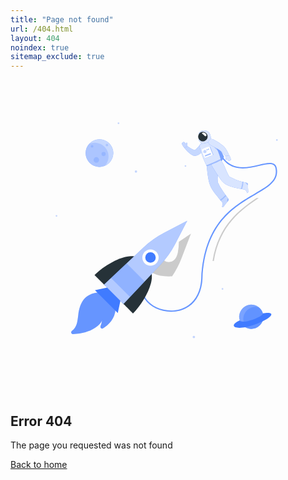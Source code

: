 ```yaml
---
title: "Page not found"
url: /404.html
layout: 404
noindex: true
sitemap_exclude: true
---
```


<div class="blankslate">
  <div class="blankslate-img">
    <svg xmlns="http://www.w3.org/2000/svg" viewBox="0 0 500 500">
      <g id="freepik--Planets--inject-14">
        <g style="opacity:0.30000000000000004">
          <path d="M201,145.62a1.87,1.87,0,1,1-1.86-1.87A1.86,1.86,0,0,1,201,145.62Z" style="fill:#407BFF"></path>
          <circle cx="72.97" cy="216.13" r="1.32" style="fill:#407BFF"></circle>
          <circle cx="291.05" cy="408.33" r="1.89" style="fill:#407BFF"></circle>
          <circle cx="336.5" cy="332" r="1.32" style="fill:#407BFF"></circle>
          <path d="M424.17,95.62a1.32,1.32,0,1,1-1.32-1.32A1.32,1.32,0,0,1,424.17,95.62Z" style="fill:#407BFF"></path>
          <path d="M172.75,69a1.32,1.32,0,1,1-1.32-1.32A1.33,1.33,0,0,1,172.75,69Z" style="fill:#407BFF"></path>
          <circle cx="277.7" cy="136.94" r="1.32" style="fill:#407BFF"></circle>
        </g>
        <circle cx="141.23" cy="116.36" r="21.91" style="fill:#407BFF"></circle>
        <circle cx="141.23" cy="116.36" r="21.91" style="fill:#fff;opacity:0.7000000000000001"></circle>
        <path d="M133.68,99.83A21.84,21.84,0,0,0,125,101.6a21.92,21.92,0,0,0,24.87,34.89h0a21.92,21.92,0,0,0-16.23-36.65Z" style="fill:#407BFF;opacity:0.2"></path>
        <path d="M131.5,105.62a2,2,0,1,1-2-2A2,2,0,0,1,131.5,105.62Z" style="fill:#407BFF;opacity:0.2"></path>
        <path d="M155.06,103.62a2,2,0,1,1-2-2A2,2,0,0,1,155.06,103.62Z" style="fill:#407BFF;opacity:0.2"></path>
        <path d="M151.06,117.9a3.28,3.28,0,1,1-3.28-3.28A3.28,3.28,0,0,1,151.06,117.9Z" style="fill:#407BFF;opacity:0.2"></path>
        <path d="M140.64,127.25a4.38,4.38,0,1,1-4.38-4.38A4.38,4.38,0,0,1,140.64,127.25Z" style="fill:#407BFF;opacity:0.2"></path>
        <circle cx="382.2" cy="376.25" r="19.23" transform="translate(-71.8 661.78) rotate(-76.72)" style="fill:#407BFF"></circle>
        <circle cx="382.2" cy="376.25" r="19.23" transform="translate(-71.8 661.78) rotate(-76.72)" style="fill:#fff;opacity:0.30000000000000004"></circle>
        <path d="M394.33,361.34a19.22,19.22,0,0,0-17.67,33.32,19,19,0,0,0,5.53.82,19.23,19.23,0,0,0,12.14-34.14Z" style="fill:#407BFF;opacity:0.4"></path>
        <path d="M363.83,382c-20.53,9.66-5.22,17.11,23.71,6.71,26.79-9.63,37-21.77,13-18C401.83,375.76,368.28,388.83,363.83,382Z" style="fill:#407BFF"></path>
      </g>
      <g id="freepik--Astronaut--inject-14">
        <path d="M394.1,187.83C367.21,206,332.4,230,322.79,287.64h-2.05c9.35-57,42.89-81.57,69.79-99.81Z" style="opacity:0.2"></path>
        <path
          d="M255,368.27c-17,0-33.81-7.67-42-20.19-5.05-7.74-10.92-23.95,6.56-45.58l1.55,1.26c-12.36,15.3-14.64,30.65-6.43,43.23,10,15.3,33.59,23,53.73,17.52,20.63-5.61,33.15-23.55,34.36-49.22,4.13-87.81,50.78-114.86,84.84-134.61,21.17-12.27,36.46-21.13,33.1-39.84-.47-2.59-1.5-4.38-3.17-5.48-4.35-2.87-12.85-.88-22.69,1.41-19.31,4.5-45.75,10.66-61.5-16.13l1.73-1c15,25.53,39.57,19.8,59.32,15.2,10.29-2.39,19.17-4.46,24.24-1.13,2.15,1.41,3.47,3.64,4,6.8,3.61,20.08-13,29.72-34.05,41.92-33.67,19.52-79.77,46.25-83.85,133-1.26,26.6-14.32,45.21-35.84,51.06A52.88,52.88,0,0,1,255,368.27Z"
          style="fill:#407BFF"></path>
        <path
          d="M255,368.27c-17,0-33.81-7.67-42-20.19-5.05-7.74-10.92-23.95,6.56-45.58l1.55,1.26c-12.36,15.3-14.64,30.65-6.43,43.23,10,15.3,33.59,23,53.73,17.52,20.63-5.61,33.15-23.55,34.36-49.22,4.13-87.81,50.78-114.86,84.84-134.61,21.17-12.27,36.46-21.13,33.1-39.84-.47-2.59-1.5-4.38-3.17-5.48-4.35-2.87-12.85-.88-22.69,1.41-19.31,4.5-45.75,10.66-61.5-16.13l1.73-1c15,25.53,39.57,19.8,59.32,15.2,10.29-2.39,19.17-4.46,24.24-1.13,2.15,1.41,3.47,3.64,4,6.8,3.61,20.08-13,29.72-34.05,41.92-33.67,19.52-79.77,46.25-83.85,133-1.26,26.6-14.32,45.21-35.84,51.06A52.88,52.88,0,0,1,255,368.27Z"
          style="fill:#fff;opacity:0.2"></path>
        <path d="M312.76,97a46.05,46.05,0,0,1,13.58,2.13s11,18.77,12.3,23.07c-.46,4.24-7.61,11.19-7.61,11.19Z" style="fill:#407BFF"></path>
        <path d="M312.76,97a46.05,46.05,0,0,1,13.58,2.13s11,18.77,12.3,23.07c-.46,4.24-7.61,11.19-7.61,11.19Z" style="fill:#fff;opacity:0.30000000000000004"></path>
        <path
          d="M345.34,188.13a141.41,141.41,0,0,1-11.56-16.38q-1.26-2.17-2.39-4.42c-.43-.85-.84-1.7-1.24-2.56a10.76,10.76,0,0,1-1.21-2.69c-1.2-12.67,3.14-22-1-32.17l-16.48,6.44s1.4,18.12,4.6,29c2,6.73,6.48,12.55,10.81,17.94,1.35,1.68,2.65,3.41,4,5.1s2.71,3.06,4,4.65c1.95,2.41,2.59,4.72,1.12,7.56l-.25.45c-.42.74,1.54,1.58,2.78,0,2-2.58,1.72-2.42,3.46-4.62,1.06-1.33,2.27-2.78,3.32-4A3.37,3.37,0,0,0,345.34,188.13Z"
          style="fill:#407BFF"></path>
        <path
          d="M345.34,188.13a141.41,141.41,0,0,1-11.56-16.38q-1.26-2.17-2.39-4.42c-.43-.85-.84-1.7-1.24-2.56a10.76,10.76,0,0,1-1.21-2.69c-1.2-12.67,3.14-22-1-32.17l-16.48,6.44s1.4,18.12,4.6,29c2,6.73,6.48,12.55,10.81,17.94,1.35,1.68,2.65,3.41,4,5.1s2.71,3.06,4,4.65c1.95,2.41,2.59,4.72,1.12,7.56l-.25.45c-.42.74,1.54,1.58,2.78,0,2-2.58,1.72-2.42,3.46-4.62,1.06-1.33,2.27-2.78,3.32-4A3.37,3.37,0,0,0,345.34,188.13Z"
          style="fill:#fff;opacity:0.7000000000000001"></path>
        <path d="M341.31,182.92a54.69,54.69,0,0,1-8.66,7.52c.43.48.85,1,1.28,1.46a43.92,43.92,0,0,0,8.5-7.51Z" style="fill:#407BFF;opacity:0.30000000000000004"></path>
        <path d="M345.34,188.13l-.12-.14a5.18,5.18,0,0,0-1.27,3.17,5,5,0,0,0,.38,2.35l.95-1.13A3.37,3.37,0,0,0,345.34,188.13Z" style="fill:#407BFF;opacity:0.30000000000000004"></path>
        <path
          d="M308.84,109a35.38,35.38,0,0,1-6.37,7.19,23.27,23.27,0,0,1-4.42,3,19,19,0,0,1-2.58,1.09l-.68.22-.22.06-.47.13a5.93,5.93,0,0,1-.88.14,7.55,7.55,0,0,1-2.51-.23,12.24,12.24,0,0,1-2.94-1.27,25,25,0,0,1-2.15-1.41,40.31,40.31,0,0,1-3.58-3,53.16,53.16,0,0,1-6-6.74,2.51,2.51,0,0,1,3.35-3.62l.08,0c2.36,1.5,4.74,3.08,7.06,4.49,1.18.69,2.32,1.39,3.45,1.93a15.29,15.29,0,0,0,1.59.72,3.12,3.12,0,0,0,1.07.26c.06,0,0-.07-.37-.06a2.93,2.93,0,0,0-.35,0l-.22.05,0,0,.33-.17a13.53,13.53,0,0,0,1.29-.79,18.4,18.4,0,0,0,2.5-2.12,63.62,63.62,0,0,0,4.9-5.79l0,0a5,5,0,0,1,8,5.93Z"
          style="fill:#407BFF"></path>
        <path
          d="M308.84,109a35.38,35.38,0,0,1-6.37,7.19,23.27,23.27,0,0,1-4.42,3,19,19,0,0,1-2.58,1.09l-.68.22-.22.06-.47.13a5.93,5.93,0,0,1-.88.14,7.55,7.55,0,0,1-2.51-.23,12.24,12.24,0,0,1-2.94-1.27,25,25,0,0,1-2.15-1.41,40.31,40.31,0,0,1-3.58-3,53.16,53.16,0,0,1-6-6.74,2.51,2.51,0,0,1,3.35-3.62l.08,0c2.36,1.5,4.74,3.08,7.06,4.49,1.18.69,2.32,1.39,3.45,1.93a15.29,15.29,0,0,0,1.59.72,3.12,3.12,0,0,0,1.07.26c.06,0,0-.07-.37-.06a2.93,2.93,0,0,0-.35,0l-.22.05,0,0,.33-.17a13.53,13.53,0,0,0,1.29-.79,18.4,18.4,0,0,0,2.5-2.12,63.62,63.62,0,0,0,4.9-5.79l0,0a5,5,0,0,1,8,5.93Z"
          style="fill:#fff;opacity:0.7000000000000001"></path>
        <path
          d="M272.29,102.42l1.17,2s.89,2.62,2.68,3.1l4.86-1.57-.25-.41h0c-.62-.94-.55-2.77-.34-4.29s-.57-1.57-1.15-1.19a3.82,3.82,0,0,0-.84,1.65,7.77,7.77,0,0,0-.79-.93l-1.48-1.48a1.72,1.72,0,0,0-2.34-.06l-1.2,1.07A1.71,1.71,0,0,0,272.29,102.42Z"
          style="fill:#407BFF"></path>
        <path
          d="M272.29,102.42l1.17,2s.89,2.62,2.68,3.1l4.86-1.57-.25-.41h0c-.62-.94-.55-2.77-.34-4.29s-.57-1.57-1.15-1.19a3.82,3.82,0,0,0-.84,1.65,7.77,7.77,0,0,0-.79-.93l-1.48-1.48a1.72,1.72,0,0,0-2.34-.06l-1.2,1.07A1.71,1.71,0,0,0,272.29,102.42Z"
          style="fill:#fff;opacity:0.7000000000000001"></path>
        <path
          d="M317.67,95.22a59.64,59.64,0,0,0-15.34,6.47,4.32,4.32,0,0,0-1.94,4.53c1.93,9.44,6.32,22.08,11.06,30.13l22.11-9.15c.15-3.9-5.22-16.52-10.69-28.72C321.89,96.29,320,94.66,317.67,95.22Z"
          style="fill:#407BFF"></path>
        <path
          d="M317.67,95.22a59.64,59.64,0,0,0-15.34,6.47,4.32,4.32,0,0,0-1.94,4.53c1.93,9.44,6.32,22.08,11.06,30.13l22.11-9.15c.15-3.9-5.22-16.52-10.69-28.72C321.89,96.29,320,94.66,317.67,95.22Z"
          style="fill:#fff;opacity:0.8"></path>
        <path d="M326.3,106.21l-4.39-1.47c1,2.57,4.53,5.82,7,7.73C328.11,110.47,327.22,108.37,326.3,106.21Z" style="fill:#407BFF;opacity:0.30000000000000004"></path>
        <path
          d="M316.22,85.32c-1.83-3.48-5.78-5.23-10.52-4.84-4,.34-7.54,4.42-7.12,6.62S302.36,90.24,303,91l-2.77,2a3,3,0,0,0-.6,4.29c1.17,1.48,2.71,3,3.6,4.12,7.66-.2,13.33-3.12,15.38-5.93C317.84,91.92,318,88.78,316.22,85.32Z"
          style="fill:#407BFF"></path>
        <path
          d="M316.22,85.32c-1.83-3.48-5.78-5.23-10.52-4.84-4,.34-7.54,4.42-7.12,6.62S302.36,90.24,303,91l-2.77,2a3,3,0,0,0-.6,4.29c1.17,1.48,2.71,3,3.6,4.12,7.66-.2,13.33-3.12,15.38-5.93C317.84,91.92,318,88.78,316.22,85.32Z"
          style="fill:#fff;opacity:0.8"></path>
        <path d="M312.46,87.48a7.57,7.57,0,1,1-9.81-4.3A7.58,7.58,0,0,1,312.46,87.48Z" style="fill:#263238"></path>
        <path
          d="M377.39,177.6c-.11-3.29-.26-3-.35-5.77-.06-1.7-.07-3.59-.08-5.22a3.36,3.36,0,0,0-2.7-3.28c-1.32-.27-2.65-.52-4-.8-1.73-.37-3.44-.77-5.13-1.26-1.32-.38-2.62-.8-3.91-1.27s-2.74-1-4.08-1.62c-1.58-.67-3.14-1.39-4.68-2.14-1.73-.82-3.44-1.68-5.15-2.55-6.58-10.89-6.72-18.07-13.78-26.49l-15.16,6.86s11.14,19.76,18.72,28.14c4.37,4.82,11.22,7,17.33,8.58,4.41,1.13,8.88,2,13.35,2.83,1.74.32,3.63.44,5.13,1.48a5.74,5.74,0,0,1,2.14,3.45q.1.42.18.84C375.41,180.22,377.46,179.58,377.39,177.6Z"
          style="fill:#407BFF"></path>
        <path
          d="M377.39,177.6c-.11-3.29-.26-3-.35-5.77-.06-1.7-.07-3.59-.08-5.22a3.36,3.36,0,0,0-2.7-3.28c-1.32-.27-2.65-.52-4-.8-1.73-.37-3.44-.77-5.13-1.26-1.32-.38-2.62-.8-3.91-1.27s-2.74-1-4.08-1.62c-1.58-.67-3.14-1.39-4.68-2.14-1.73-.82-3.44-1.68-5.15-2.55-6.58-10.89-6.72-18.07-13.78-26.49l-15.16,6.86s11.14,19.76,18.72,28.14c4.37,4.82,11.22,7,17.33,8.58,4.41,1.13,8.88,2,13.35,2.83,1.74.32,3.63.44,5.13,1.48a5.74,5.74,0,0,1,2.14,3.45q.1.42.18.84C375.41,180.22,377.46,179.58,377.39,177.6Z"
          style="fill:#fff;opacity:0.8"></path>
        <path d="M369.7,162.4c-.6-.13-1.2-.26-1.81-.41.05,3.46-1.57,9.42-2.16,11.23l1.9.36A38.11,38.11,0,0,0,369.7,162.4Z" style="fill:#407BFF;opacity:0.30000000000000004"></path>
        <path d="M377,166.61a3.36,3.36,0,0,0-2.69-3.28l-1-.19a4.58,4.58,0,0,0,1.63,2.9,5.09,5.09,0,0,0,2,1.14C377,167,377,166.8,377,166.61Z" style="fill:#407BFF;opacity:0.30000000000000004"></path>
        <path d="M311.05,87.54c.4,1.52-1.3,3.11-2.65,1.8a30.83,30.83,0,0,0-4.12-3.69c-1.39-.87.46-2.39,2.65-1.8A5.94,5.94,0,0,1,311.05,87.54Z" style="fill:#fff"></path>
        <path d="M311.16,135.86c-.7.26.58,1.46.58,1.46s14-4.79,22.5-9.72a1.88,1.88,0,0,0-.68-1.58A216,216,0,0,1,311.16,135.86Z" style="fill:#407BFF"></path>
        <path d="M311.16,135.86c-.7.26.58,1.46.58,1.46s14-4.79,22.5-9.72a1.88,1.88,0,0,0-.68-1.58A216,216,0,0,1,311.16,135.86Z" style="fill:#fff;opacity:0.5"></path>
        <path
          d="M321.46,94.56c2.76,1.4,5.35,2.87,8,4.5,1.29.82,2.57,1.65,3.84,2.55s2.53,1.82,3.8,2.86l.47.39.59.54a12.74,12.74,0,0,1,1,1c.32.35.59.69.85,1s.54.68.77,1a43.8,43.8,0,0,1,2.58,4,59.05,59.05,0,0,1,4,8.35,2.52,2.52,0,0,1-4.19,2.62l-.05-.06c-2-2.13-3.93-4.37-5.87-6.46s-3.91-4.21-5.54-5.14c-2.27-1.41-4.8-2.82-7.31-4.2l-7.56-4.2h0a5,5,0,0,1,4.68-8.84Z"
          style="fill:#407BFF"></path>
        <path
          d="M321.46,94.56c2.76,1.4,5.35,2.87,8,4.5,1.29.82,2.57,1.65,3.84,2.55s2.53,1.82,3.8,2.86l.47.39.59.54a12.74,12.74,0,0,1,1,1c.32.35.59.69.85,1s.54.68.77,1a43.8,43.8,0,0,1,2.58,4,59.05,59.05,0,0,1,4,8.35,2.52,2.52,0,0,1-4.19,2.62l-.05-.06c-2-2.13-3.93-4.37-5.87-6.46s-3.91-4.21-5.54-5.14c-2.27-1.41-4.8-2.82-7.31-4.2l-7.56-4.2h0a5,5,0,0,1,4.68-8.84Z"
          style="fill:#fff;opacity:0.8"></path>
        <path
          d="M349.73,125.74l-.85-2.13s-.47-2.72-2.16-3.48l-5,.79.17.44h0c.46,1,.11,2.83-.34,4.29s.31,1.65.95,1.36c.36-.16.71-.81,1.09-1.5a8.46,8.46,0,0,0,.63,1l1.23,1.69a1.72,1.72,0,0,0,2.3.44l1.36-.87A1.7,1.7,0,0,0,349.73,125.74Z"
          style="fill:#407BFF"></path>
        <path
          d="M349.73,125.74l-.85-2.13s-.47-2.72-2.16-3.48l-5,.79.17.44h0c.46,1,.11,2.83-.34,4.29s.31,1.65.95,1.36c.36-.16.71-.81,1.09-1.5a8.46,8.46,0,0,0,.63,1l1.23,1.69a1.72,1.72,0,0,0,2.3.44l1.36-.87A1.7,1.7,0,0,0,349.73,125.74Z"
          style="fill:#fff;opacity:0.8"></path>
        <path d="M317.24,106.06l-1.22.1-7.49,18.08a4,4,0,0,0,1.22-.1s9.76-3.64,12.71-5C320.48,115.05,317.24,106.06,317.24,106.06Z" style="fill:#407BFF;opacity:0.30000000000000004"></path>
        <path d="M303.57,110.8a43.41,43.41,0,0,0,5,13.44c3.66-1.26,9.76-3.64,12.72-5A135.36,135.36,0,0,1,316,106.16C312.87,106.37,306,109,303.57,110.8Z" style="fill:#fff"></path>
        <path d="M311,114.71a2.58,2.58,0,1,1-1.73-3.21A2.58,2.58,0,0,1,311,114.71Z" style="fill:#407BFF;opacity:0.30000000000000004"></path>
        <path d="M312.91,111.27a.85.85,0,1,1-.56-1A.84.84,0,0,1,312.91,111.27Z" style="fill:#407BFF;opacity:0.6000000000000001"></path>
        <path d="M315.15,110.4a.85.85,0,1,1-1.62-.49.84.84,0,0,1,1.05-.56A.85.85,0,0,1,315.15,110.4Z" style="fill:#407BFF;opacity:0.6000000000000001"></path>
        <polygon points="318.29 118.19 309.04 121.84 308.49 120.02 317.73 116.37 318.29 118.19" style="fill:#407BFF;opacity:0.5"></polygon>
      </g>
      <g id="freepik--Rocket--inject-14">
        <path
          d="M267.26,257.17a94,94,0,0,1-1.68,17.35q-1.77,7.71-5.5,11.28a12.3,12.3,0,0,1-8.81,3.57q-7.71,0-11.77-8.41a23.79,23.79,0,0,1-1.21-3.11,144.31,144.31,0,0,0-15.92,16l-5.31,6.26a38.62,38.62,0,0,0,9.77,7.19q9.34,4.83,24.52,4.84c1.78,0,3.5-.05,5.17-.15a143.39,143.39,0,0,0,15.1-29l14.85-38.72Z"
          style="opacity:0.2"></path>
        <path d="M133.39,310l17.5,17.5,49-46.17C183,274.88,150.16,293.19,133.39,310Z" style="fill:#263238"></path>
        <path d="M194.42,371c-5.59-5.6-17.5-17.5-17.5-17.5l46.17-49C229.5,321.35,211.19,354.22,194.42,371Z" style="fill:#263238"></path>
        <path d="M261.4,260.7l19.09-36.81L243.68,243a144.22,144.22,0,0,0-32.44,23l-62.75,59.07,30.83,30.83,59.07-62.75A144.22,144.22,0,0,0,261.4,260.7Z" style="fill:#407BFF"></path>
        <path d="M261.4,260.7l19.09-36.81L243.68,243a144.22,144.22,0,0,0-32.44,23l-62.75,59.07,30.83,30.83,59.07-62.75A144.22,144.22,0,0,0,261.4,260.7Z" style="fill:#fff;opacity:0.6000000000000001"></path>
        <circle cx="222.2" cy="282.18" r="12.9" style="fill:#fff"></circle>
        <circle cx="222.2" cy="282.18" r="8.29" style="fill:#407BFF"></circle>
        <polygon points="189.75 344.82 159.56 314.63 184.28 291.37 213.01 320.11 189.75 344.82" style="fill:#407BFF;opacity:0.30000000000000004"></polygon>
        <path
          d="M140.22,337.62c-22.6,1.83-30.09,16.3-32.65,35.53-1.3,9.81-1.88,19.74-10.11,25.48a2.77,2.77,0,0,0,1.63,5.06c30.34-.95,44.49-15.8,46.27-22a43.06,43.06,0,0,1-2.49,9.47,2.76,2.76,0,0,0,4,3.39c8.51-5.33,19.19-15.15,19.9-31.08C160.51,354.6,140.22,337.62,140.22,337.62Z"
          style="fill:#407BFF"></path>
        <path
          d="M140.22,337.62c-22.6,1.83-30.09,16.3-32.65,35.53-1.3,9.81-1.88,19.74-10.11,25.48a2.77,2.77,0,0,0,1.63,5.06c30.34-.95,44.49-15.8,46.27-22a43.06,43.06,0,0,1-2.49,9.47,2.76,2.76,0,0,0,4,3.39c8.51-5.33,19.19-15.15,19.9-31.08C160.51,354.6,140.22,337.62,140.22,337.62Z"
          style="fill:#fff;opacity:0.2"></path>
        <polygon points="170.28 370.3 134.08 334.1 153.36 329.93 174.45 351.02 170.28 370.3" style="fill:#407BFF"></polygon>
      </g>
    </svg>
  </div>
  <h2 class="blankslate-heading">Error 404</h2>
  <p>The page you requested was not found</p>
  <div class="blankslate-actions">
    <a class="btn btn-default" href="/">Back to home</a>
  </div>
</div>
